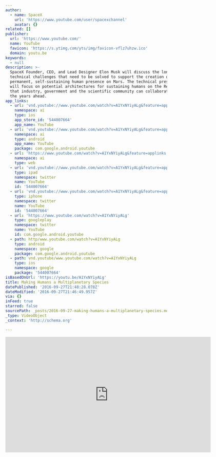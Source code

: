 ```yaml
---
author:
  - name: SpaceX
    url: 'https://www.youtube.com/user/spacexchannel'
    avatar: {}
related: []
publisher:
  url: 'https://www.youtube.com/'
  name: YouTube
  favicon: 'https://s.ytimg.com/yts/img/favicon-vflz7uhzw.ico'
  domain: youtu.be
keywords:
  - null
description: >-
  SpaceX Founder, CEO, and Lead Designer Elon Musk will discuss the long-term
  technical challenges that need to be solved to support the creation of a
  permanent, self-sustaining human presence on Mars. The technical presentation
  will focus on potential architectures for sustaining humans on the Red Planet
  that industry, government and the scientific community can collaborate on in
  the years ahead.
app_links:
  - url: 'vnd.youtube://www.youtube.com/watch?v=A1YxNYiyALg&feature=applinks'
    namespace: ai
    type: ios
    app_store_id: '544007664'
    app_name: YouTube
  - url: 'vnd.youtube://www.youtube.com/watch?v=A1YxNYiyALg&feature=applinks'
    namespace: ai
    type: android
    app_name: YouTube
    package: com.google.android.youtube
  - url: 'https://www.youtube.com/watch?v=A1YxNYiyALg&feature=applinks'
    namespace: ai
    type: web
  - url: 'vnd.youtube://www.youtube.com/watch?v=A1YxNYiyALg&feature=applinks'
    type: ipad
    namespace: twitter
    name: YouTube
    id: '544007664'
  - url: 'vnd.youtube://www.youtube.com/watch?v=A1YxNYiyALg&feature=applinks'
    type: iphone
    namespace: twitter
    name: YouTube
    id: '544007664'
  - url: 'https://www.youtube.com/watch?v=A1YxNYiyALg'
    type: googleplay
    namespace: twitter
    name: YouTube
    id: com.google.android.youtube
  - path: http/www.youtube.com/watch?v=A1YxNYiyALg
    type: android
    namespace: google
    package: com.google.android.youtube
  - path: vnd.youtube/www.youtube.com/watch?v=A1YxNYiyALg
    type: ios
    namespace: google
    package: '544007664'
isBasedOnUrl: 'https://youtu.be/A1YxNYiyALg'
title: Making Humans a Multiplanetary Species
datePublished: '2016-09-27T21:48:28.078Z'
dateModified: '2016-09-27T21:46:49.957Z'
via: {}
inFeed: true
starred: false
sourcePath: _posts/2016-09-27-making-humans-a-multiplanetary-species.md
_type: VideoObject
_context: 'http://schema.org'

---
```

<iframe src="https://cdn.embedly.com/widgets/media.html?src=https%3A%2F%2Fwww.youtube.com%2Fembed%2FA1YxNYiyALg%3Ffeature%3Doembed&amp;url=http%3A%2F%2Fwww.youtube.com%2Fwatch%3Fv%3DA1YxNYiyALg&amp;image=https%3A%2F%2Fi.ytimg.com%2Fvi%2FA1YxNYiyALg%2Fmaxresdefault_live.jpg&amp;key=b7d04c9b404c499eba89ee7072e1c4f7&amp;type=text%2Fhtml&amp;schema=youtube" width="640" height="360" scrolling="no" frameborder="0" allowfullscreen="" style=""></iframe>